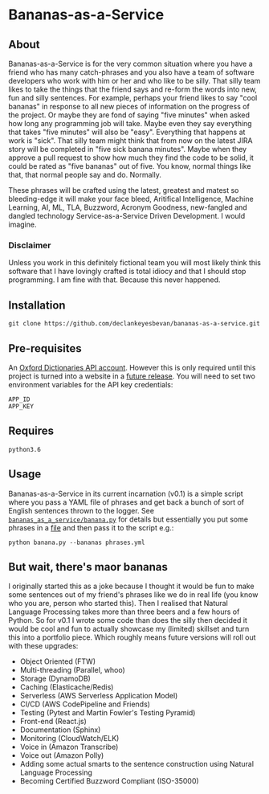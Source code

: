 # Bananas-as-a-Service

## About 
Bananas-as-a-Service is for the very common situation where you have a friend who has many
catch-phrases and you also have a team of software developers who work with him or her and who like
to be silly. That silly team likes to take the things that the friend says and re-form the words
into new, fun and silly sentences. For example, perhaps your friend likes to say "cool bananas" in
response to all new pieces of information on the progress of the project. Or maybe they are fond of
saying "five minutes" when asked how long any programming job will take. Maybe even they say
everything that takes "five minutes" will also be "easy". Everything that happens at work is "sick".
That silly team might think that from now on the latest JIRA story will be completed in "five sick
banana minutes". Maybe when they approve a pull request to show how much they find the code to be
solid, it could be rated as "five bananas" out of five. You know, normal things like that, that
normal people say and do. Normally.

These phrases will be crafted using the latest, greatest and matest so bleeding-edge it will make
your face bleed, Aritifical Intelligence, Machine Learning, AI, ML, TLA, Buzzword, Acronym Goodness,
new-fangled and dangled technology Service-as-a-Service Driven Development. I would imagine.

### Disclaimer
Unless you work in this definitely fictional team you will most likely think this
software that I have lovingly crafted is total idiocy and that I should stop programming. I am fine
with that. Because this never happened.

## Installation

    git clone https://github.com/declankeyesbevan/bananas-as-a-service.git

## Pre-requisites
An [Oxford Dictionaries API account](https://developer.oxforddictionaries.com). However this is only required until this project is turned into a website in a [future release](#but-wait-theres-maor-bananas). You will need to set two environment variables for the API key credentials:

    APP_ID
    APP_KEY

## Requires

    python3.6

## Usage
Bananas-as-a-Service in its current incarnation (v0.1) is a simple script where you pass a YAML file
of phrases and get back a bunch of sort of English sentences thrown to the logger. See [`bananas_as_a_service/banana.py`](bananas_as_a_service/banana.py)
for details but essentially you put some phrases in a [file](tests/phrases.yml) and then pass it to the script e.g.:

    python banana.py --bananas phrases.yml

## But wait, there's maor bananas
I originally started this as a joke because I thought it would be fun to make some sentences out of
my friend's phrases like we do in real life (you know who you are, person who started this). Then I
realised that Natural Language Processing takes more than three beers and a few hours of Python. So
for v0.1 I wrote some code than does the silly then decided it would be cool and fun to actually
showcase my (limited) skillset and turn this into a portfolio piece. Which roughly means future
versions will roll out with these upgrades:

- Object Oriented (FTW)
- Multi-threading (Parallel, whoo)
- Storage (DynamoDB)
- Caching (Elasticache/Redis)
- Serverless (AWS Serverless Application Model)
- CI/CD (AWS CodePipeline and Friends)
- Testing (Pytest and Martin Fowler's Testing Pyramid)
- Front-end (React.js)
- Documentation (Sphinx)
- Monitoring (CloudWatch/ELK)
- Voice in (Amazon Transcribe)
- Voice out (Amazon Polly)
- Adding some actual smarts to the sentence construction using Natural Language Processing
- Becoming Certified Buzzword Compliant (ISO-35000)
